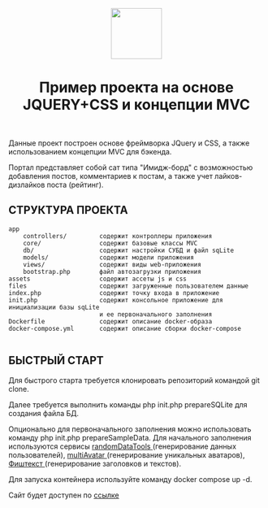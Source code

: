 <p align="center">
    <a href="https://github.com/yiisoft" target="_blank">
        <img src="https://avatars0.githubusercontent.com/u/993323" height="100px">
    </a>
    <h1 align="center">Пример проекта на основе JQUERY+CSS и концепции MVC</h1>
    <br>
</p>

Данные проект построен основе фреймворка JQuery и CSS, а также использованием концепции MVC для бэкенда.

Портал представляет собой сат типа "Имидж-борд" с возможностью добавления постов, комментариев к постам,
а также учет лайков-дизлайков поста (рейтинг).


СТРУКТУРА ПРОЕКТА
-------------------

```
app
    controllers/         содержит контроллеры приложения
    core/                содержит базовые классы MVC
    db/                  содержит настройки СУБД и файл sqLite
    models/              содержит модели приложения
    views/               содержит виды web-приложения
    bootstrap.php        файл автозагрузки приложения
assets                   содержит ассеты js и css
files                    содержит загруженные пользователем данные
index.php                содержит точку входа в приложение
init.php                 содержит консольное приложение для инициализации базы sqLite
                         и ее первоначального заполнения
Dockerfile               содержит описание docker-образа
docker-compose.yml       содержит описание сборки docker-compose
    
```

БЫСТРЫЙ СТАРТ
-------------------

Для быстрого старта требуется клонировать репозиторий командой git clone.

Далее требуется выполнить команды php init.php prepareSQLite для создания файла БД.

Опционально для первоначального заполнения можно использовать команду php init.php prepareSampleData.
Для начального заполнения используются сервисы <a href="https://api.randomdatatools.ru"> randomDataTools </a>
(генерирование данных пользователей), <a href="https://api.multiavatar.com/"> multiAvatar </a>
(генерирование уникальных аватаров), <a href="https://fish-text.ru/api/"> Фиштекст </a>
(генерирование заголовков и текстов).

Для запуска контейнера используйте команду docker compose up -d.

Сайт будет доступен по <a href="http://localhost:20080">ссылке</a> 